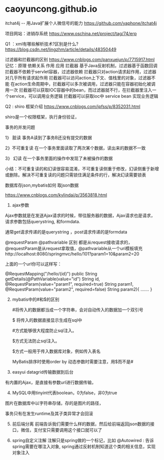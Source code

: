 # caoyuncong.github.io
itchat4j -- 用Java扩展个人微信号的能力  https://github.com/yaphone/itchat4j

项目网站：进销存系统 https://www.oschina.net/project/tag/74/erp

Q1 ：xml有哪些解析技术?区别是什么?  https://blog.csdn.net/lingzhm/article/details/48350449

过滤器和拦截器的区别  https://www.cnblogs.com/panxuejun/p/7715917.html
记忆：原理 依赖关系  作用  应用
拦截器 基于Java反射机制，过滤器基于函数回调
拦截器不依赖于servlet容器，过滤器依赖
拦截器只对action请求起作用，过滤器对几乎所有请求起作用
拦截器可以访问action上下文、值栈里的对象，过滤器不能
在action生命周期中，拦截器可以多次被调用，过滤器只能在容器初始化被调用一次
拦截器可以获取IOC容器中的bean，而过滤器就不行，在拦截器里注入一个service，可以调用业务逻辑
拦截器可以获取ioc中 service bean 实现业务逻辑



Q2 : shiro 框架介绍  https://www.cnblogs.com/jpfss/p/8352031.html

shiro是一个权限框架，执行身份验证，

事务的并发问题

1》 脏读 事务A读到了事务B还没有提交的数据

2》不可重复读  在一个事务里面读取了两次某个数据，读出来的数据不一致

3》 幻读  在一个事务里面的操作中发现了未被操作的数据

小结：不可重复读的和幻读很容易混淆，不可重复读侧重于修改，幻读侧重于新增或删除。解决不可重复读的问题只需锁住满足条件的行，解决幻读需要锁表

数据库存json,mybatis如何 取json数据

https://www.cnblogs.com/kylindai/p/3563818.html

1.  ajax参数

Ajax参数就是在发送Ajax请求的时候，带往服务器的数据，Ajax请求也是请求，请求参数包括querystring,
和formdata.

通常get请求传递的是querystring ，post请求传递的是formdata

@requestParam  @pathvariable 区别
都是从request接收请求的，@requestParam是从request拿取值，@pathvariable从一个uri模板填充
http://localhost:8080/springmvc/hello/101?param1=10&param2=20

上面的一个url你可以这样写：

@RequestMapping("/hello/{id}")
    public String getDetails(@PathVariable(value="id") String id,
    @RequestParam(value="param1", required=true) String param1,
    @RequestParam(value="param2", required=false) String param2){
.......
}



2.  mybatis中的#和$的区别

	#将传入的数据都当成一个字符串，会对自动传入的数据加一个双引号

	$ 将传入的数据直接显示生成在sql中

	#方式能够很大程度防止sql注入。

	$方式无法防止sql注入。

	$方式一般用于传入数据库对象，例如传入表名

	MyBatis排序时使用order by 动态参数时需要注意，用$而不是#

3.  easyui datagrid传输数据到后台

有内置的Ajax，是直接有参数url进行数据传输，

4.  MySQL中用tinyint代表boolean，0为false，非0为true

图片在数据库中以字符串存储，存的是图片的路径，

事务只有在发生runtime及其子类异常才会回滚 

5.  前后端分离
前端告诉我们需要什么样的数据，然后给前端返回json数据的接口，微信，支付宝只需要调用这个接口就可以了

6.  spring自定义注解
注解只是spring做的一个标记，比如  @Autowired : 告诉spring需要在哪注入对象, spring通过反射机制知道这个类的相关信息，实现对象注入
